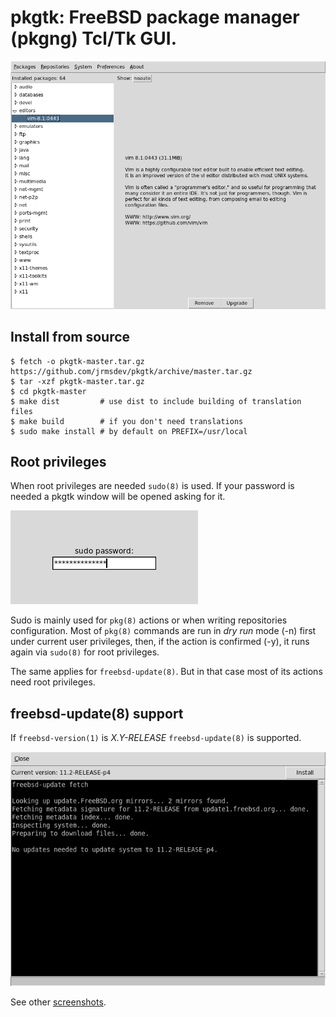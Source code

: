 # pkgtk: FreeBSD package manager (pkgng) Tcl/Tk GUI.

![view installed packages](./docs/screenshots/view-installed.png)

## Install from source

    $ fetch -o pkgtk-master.tar.gz https://github.com/jrmsdev/pkgtk/archive/master.tar.gz
    $ tar -xzf pkgtk-master.tar.gz
    $ cd pkgtk-master
    $ make dist         # use dist to include building of translation files
    $ make build        # if you don't need translations
    $ sudo make install # by default on PREFIX=/usr/local

## Root privileges

When root privileges are needed `sudo(8)` is used. If your password is needed a pkgtk window will be opened asking for it.

![sudo askpass window](./docs/screenshots/sudo-askpass.png)

Sudo is mainly used for `pkg(8)` actions or when writing repositories configuration. Most of `pkg(8)` commands are run in *dry run* mode (-n) first under current user privileges, then, if the action is confirmed (-y), it runs again via `sudo(8)` for root privileges.

The same applies for `freebsd-update(8)`. But in that case most of its actions need root privileges.

## freebsd-update(8) support

If `freebsd-version(1)` is *X.Y-RELEASE* `freebsd-update(8)` is supported.

![freebsd-update fetch](./docs/screenshots/system-fetch.png)

See other [screenshots](./docs/screenshots.md).
